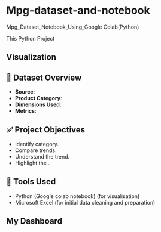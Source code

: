# Mpg-dataset-and-notebook
Mpg_Dataset_Notebook_Using_Google Colab(Python)

This Python Project 

## Visualization 



## 📁 Dataset Overview 
- **Source**: 
- **Product Category**: 
- **Dimensions Used**:
- **Metrics**: 

## ✅ Project Objectives
- Identify  category.
- Compare  trends.
- Understand the trend.
- Highlight the .

## 📌 Tools Used
- Python (Google colab notebook) (for visualisation)
- Microsoft Excel (for initial data cleaning and preparation)


## My Dashboard
